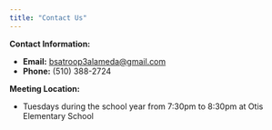 ```yaml
---
title: "Contact Us"
---
```

**Contact Information:**

- **Email:** bsatroop3alameda@gmail.com
- **Phone:** (510) 388-2724

**Meeting Location:**

- Tuesdays during the school year from 7:30pm to 8:30pm at Otis Elementary School
